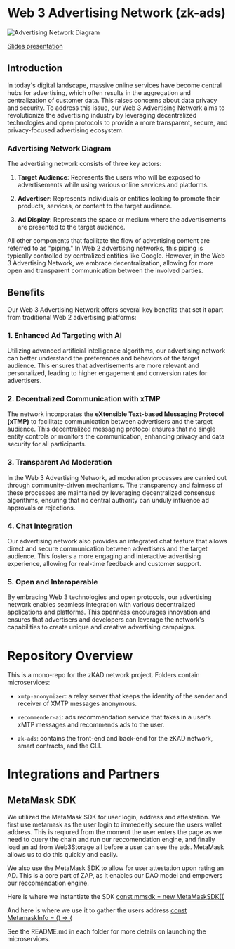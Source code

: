 # Web 3 Advertising Network (zk-ads)

![Advertising Network Diagram](link_to_graph_diagram.png)

[Slides presentation](https://docs.google.com/presentation/d/1f45JjelZp2ldz2nsQdrBUq3VKB1Nlqr8tpfnOB8LZvU/edit?usp=sharing)

## Introduction

In today's digital landscape, massive online services have become central hubs for advertising, which often results in the aggregation and centralization of customer data. This raises concerns about data privacy and security. To address this issue, our Web 3 Advertising Network aims to revolutionize the advertising industry by leveraging decentralized technologies and open protocols to provide a more transparent, secure, and privacy-focused advertising ecosystem.

### Advertising Network Diagram

The advertising network consists of three key actors:

1. **Target Audience**: Represents the users who will be exposed to advertisements while using various online services and platforms.

2. **Advertiser**: Represents individuals or entities looking to promote their products, services, or content to the target audience.

3. **Ad Display**: Represents the space or medium where the advertisements are presented to the target audience.

All other components that facilitate the flow of advertising content are referred to as "piping." In Web 2 advertising networks, this piping is typically controlled by centralized entities like Google. However, in the Web 3 Advertising Network, we embrace decentralization, allowing for more open and transparent communication between the involved parties.

## Benefits

Our Web 3 Advertising Network offers several key benefits that set it apart from traditional Web 2 advertising platforms:

### 1. Enhanced Ad Targeting with AI

Utilizing advanced artificial intelligence algorithms, our advertising network can better understand the preferences and behaviors of the target audience. This ensures that advertisements are more relevant and personalized, leading to higher engagement and conversion rates for advertisers.

### 2. Decentralized Communication with xTMP

The network incorporates the **eXtensible Text-based Messaging Protocol (xTMP)** to facilitate communication between advertisers and the target audience. This decentralized messaging protocol ensures that no single entity controls or monitors the communication, enhancing privacy and data security for all participants.

### 3. Transparent Ad Moderation

In the Web 3 Advertising Network, ad moderation processes are carried out through community-driven mechanisms. The transparency and fairness of these processes are maintained by leveraging decentralized consensus algorithms, ensuring that no central authority can unduly influence ad approvals or rejections.

### 4. Chat Integration

Our advertising network also provides an integrated chat feature that allows direct and secure communication between advertisers and the target audience. This fosters a more engaging and interactive advertising experience, allowing for real-time feedback and customer support.

### 5. Open and Interoperable

By embracing Web 3 technologies and open protocols, our advertising network enables seamless integration with various decentralized applications and platforms. This openness encourages innovation and ensures that advertisers and developers can leverage the network's capabilities to create unique and creative advertising campaigns.

# Repository Overview

This is a mono-repo for the zKAD network project. Folders contain microservices:

- `xmtp-anonymizer`: a relay server that keeps the identity of the sender and receiver of XMTP messages anonymous.

- `recommender-ai`: ads recommendation service that takes in a user's xMTP messages and recommends ads to the user.

- `zk-ads`: contains the front-end and back-end for the zKAD network, smart contracts, and the CLI.

# Integrations and Partners

## MetaMask SDK

We utilized the MetaMask SDK for user login, address and attestation. We first use metamask as the user login to immedeitly secure the users wallet address. This is reqiured from the moment the user enters the page as we need to query the chain and run our reccomendation engine, and finally load an ad from Web3Storage all before a user can see the ads. MetaMask allows us to do this quickly and easily. 

We also use the MetaMask SDK to allow for user attestation upon rating an AD. This is a core part of ZAP, as it enables our DAO model and empowers our reccomendation engine.

Here is where we instantiate the SDK [const mmsdk = new MetaMaskSDK({](https://github.com/ethglobal23paris-adnetwork/adnetwork/blob/37bddf5abd4954339155b0c14b714310ff1d7f2a/zk-ads/client/src/helpers/Ethereum.js#L8-L22)

And here is where we use it to gather the users address [const MetamaskInfo = () => {](https://github.com/ethglobal23paris-adnetwork/adnetwork/blob/37bddf5abd4954339155b0c14b714310ff1d7f2a/zk-ads/client/src/helpers/MetamaskInfo.js#L4-L28)





See the README.md in each folder for more details on launching the microservices.
